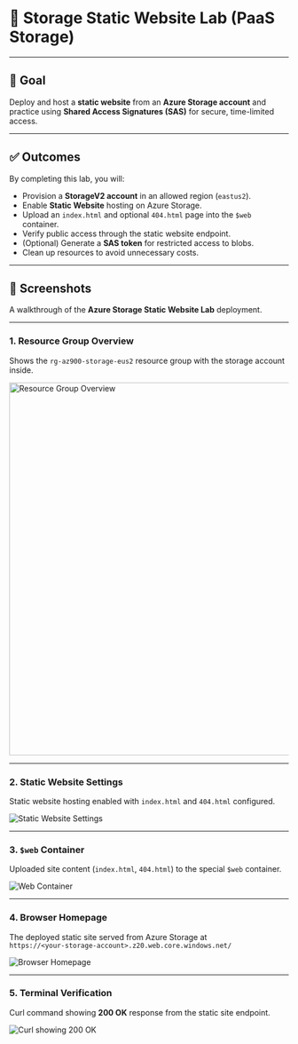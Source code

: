 # 🚀 Storage Static Website Lab (PaaS Storage)



---

## 🎯 Goal
Deploy and host a **static website** from an **Azure Storage account** and practice using **Shared Access Signatures (SAS)** for secure, time-limited access.

---

## ✅ Outcomes
By completing this lab, you will:
- Provision a **StorageV2 account** in an allowed region (`eastus2`).
- Enable **Static Website** hosting on Azure Storage.
- Upload an `index.html` and optional `404.html` page into the `$web` container.
- Verify public access through the static website endpoint.
- (Optional) Generate a **SAS token** for restricted access to blobs.
- Clean up resources to avoid unnecessary costs.

---

## 📸 Screenshots

A walkthrough of the **Azure Storage Static Website Lab** deployment.

---

### 1. Resource Group Overview
Shows the `rg-az900-storage-eus2` resource group with the storage account inside.

<img width="1885" height="672" alt="Resource Group Overview" src="https://github.com/user-attachments/assets/47122d34-0dfd-46eb-b10e-b4bf955ab6ee" />


---

### 2. Static Website Settings
Static website hosting enabled with `index.html` and `404.html` configured.

![Static Website Settings](screenshots/StaticWebsite_Settings.png)

---

### 3. `$web` Container
Uploaded site content (`index.html`, `404.html`) to the special `$web` container.

![Web Container](screenshots/WebContainer.png)

---

### 4. Browser Homepage
The deployed static site served from Azure Storage at  
`https://<your-storage-account>.z20.web.core.windows.net/`

![Browser Homepage](screenshots/Browser_Homepage.png)

---

### 5. Terminal Verification
Curl command showing **200 OK** response from the static site endpoint.

![Curl showing 200 OK](screenshots/Curl_OK.png)

